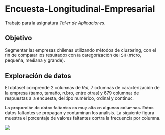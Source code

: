 # Encuesta-Longitudinal-Empresarial
Trabajo para la asignatura *Taller de Aplicaciones*.

## Objetivo
Segmentar las empresas chilenas utilizando métodos de clustering, con el fin de comparar los resultados con la categorización del SII (micro, pequeña, mediana y grande).

## Exploración de datos
El dataset comprende 2 columnas de *Rol*, 7 columnas de caracterización de la empresa (tramo, tamaño, rubro, entre otras) y 679 columnas de respuestas a la encuesta, del tipo numérico, ordinal y continuo.

La proporción de datos faltantes es muy alta en algunas columnas. Estos datos faltantes se propagan y contaminan los análisis. La siguiente figura muestra el porcentaje de valores faltantes contra la frecuencia por columna.

<img src="https://github.com/DiabbZegpi/Encuesta-Longitudinal-Empresarial/blob/main/Plots/missing_cols_pct.png">
